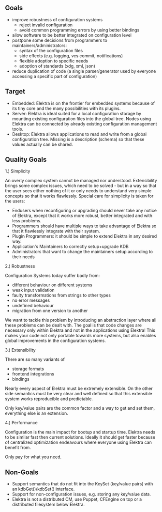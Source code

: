 ## Goals ##

- improve robustness of configuration systems
  - reject invalid configuration
  - avoid common programming errors by using better bindings
- allow software to be better integrated on configuration level
- postpone some decisions from programmers to
  maintainers/administrators:
  - syntax of the configuration files
  - side effects (e.g. logging, vcs commit, notifications)
  - flexible adoption to specific needs
  - adoption of standards (xdg, xml, json)
- reduce duplication of code (a single parser/generator used by
  everyone accessing a specific part of configuration)


## Target ##

- Embedded: Elektra is on the frontier for embedded systems because of
  its tiny core and the many possibilities with its plugins.
- Server: Elektra is ideal suited for a local configuration storage by
  mounting existing configuration files into the global tree. Nodes
  using Elektra can be connected by already existing configuration
  management tools.
- Desktop: Elektra allows applications to read and write from a global
  configuration tree. Missing is a description (schema) so that these
  values actually can be shared.

## Quality Goals ##

1.) Simplicity

An overly complex system cannot be managed nor understood.
Extensibility brings some complex issues,
which need to be solved - but in a way so that the user
sees either nothing of it or only needs to understand very
simple concepts so that it works flawlessly.
Special care for simplicity is taken for the users:

- Endusers when reconfiguring or upgrading
  should never take any notice of Elektra, except that
  it works more robust, better integrated and with less problems.
- Programmers should have multiple ways to take advantage of
  Elektra so that it flawlessly integrate with their system.
- Plugin Programmers: it should be simple to extend Elektra
  in any desired way.
- Application's Maintainers to correctly setup+upgrade KDB
- Administrators that want to change the maintainers setup
  according to their needs


2.) Robustness

Configuration Systems today suffer badly from:

- different behaviour on different systems
- weak input validation
- faulty transformations from strings to other types
- no error messages
- undefined behaviour
- migration from one version to another

We want to tackle this problem by introducing an abstraction layer where
all these problems can be dealt with. The goal is that code changes
are necessary only within Elektra and not in the applications using
Elektra! This makes your code not only portable towards more systems,
but also enables global improvements in the configuration systems.


3.) Extensibility

There are so many variants of

- storage formats
- frontend integrations
- bindings

Nearly every aspect of Elektra must be extremely extensible.
On the other side semantics must be very clear and well defined
so that this extensible system works reproducible and predictable.

Only key/value pairs are the common factor and a way to get and set
them, everything else is an extension.


4.) Performance

Configuration is the main impact for bootup and startup time.
Elektra needs to be similar fast then current solutions.
Ideally it should get faster because of centralized optimization
endeavours where everyone using Elektra can benefit from.

Only pay for what you need.


## Non-Goals ##

- Support semantics that do not fit into the KeySet (key/value pairs) with an kdbGet()/kdbSet() interface.
- Support for non-configuration issues, e.g. storing any key/value data.
- Elektra is not a distributed CM, use Puppet, CFEngine on top or a distributed filesystem below Elektra.
